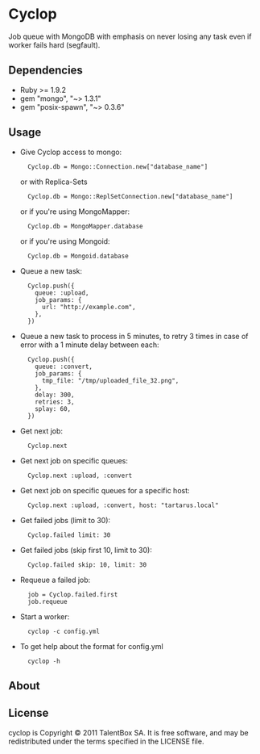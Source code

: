 Cyclop
======

Job queue with MongoDB with emphasis on never losing any task even if worker fails hard (segfault).

Dependencies
------------

* Ruby >= 1.9.2
* gem "mongo", "~> 1.3.1"
* gem "posix-spawn", "~> 0.3.6"

Usage
-----

* Give Cyclop access to mongo:

        Cyclop.db = Mongo::Connection.new["database_name"]

    or with Replica-Sets

        Cyclop.db = Mongo::ReplSetConnection.new["database_name"]

    or if you're using MongoMapper:

        Cyclop.db = MongoMapper.database

    or if you're using Mongoid:

        Cyclop.db = Mongoid.database

* Queue a new task:

        Cyclop.push({
          queue: :upload,
          job_params: {
            url: "http://example.com",
          },
        })

* Queue a new task to process in 5 minutes, to retry 3 times in case of error with a 1 minute delay between each:

        Cyclop.push({
          queue: :convert,
          job_params: {
            tmp_file: "/tmp/uploaded_file_32.png",
          },
          delay: 300,
          retries: 3,
          splay: 60,
        })

* Get next job:

        Cyclop.next

* Get next job on specific queues:

        Cyclop.next :upload, :convert

* Get next job on specific queues for a specific host:

        Cyclop.next :upload, :convert, host: "tartarus.local"

* Get failed jobs (limit to 30):

        Cyclop.failed limit: 30

* Get failed jobs (skip first 10, limit to 30):

        Cyclop.failed skip: 10, limit: 30

* Requeue a failed job:

        job = Cyclop.failed.first
        job.requeue

* Start a worker:

        cyclop -c config.yml
        
* To get help about the format for config.yml

        cyclop -h

About
-----

License
-------

cyclop is Copyright © 2011 TalentBox SA. It is free software, and may be redistributed under the terms specified in the LICENSE file.
